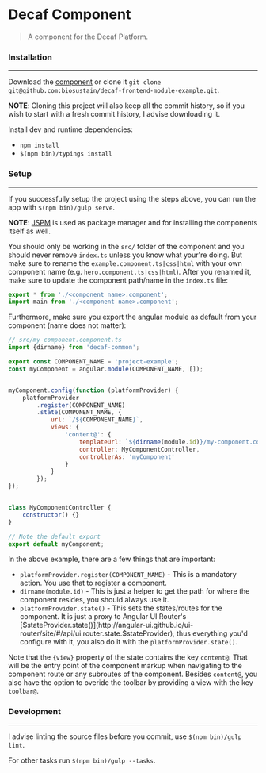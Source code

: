# Decaf Component
> A component for the Decaf Platform.

### Installation
----------------
Download the [component](https://github.com/biosustain/decaf-frontend-module-example/archive/master.zip) or clone it `git clone git@github.com:biosustain/decaf-frontend-module-example.git`.

**NOTE**: Cloning this project will also keep all the commit history, so if you wish to start with a fresh commit history, I advise downloading it.

Install dev and runtime dependencies:
* `npm install`
* `$(npm bin)/typings install`


### Setup
---------
If you successfully setup the project using the steps above, you can run the app with `$(npm bin)/gulp serve`.

**NOTE**: [JSPM](http://jspm.io/0.17-beta-guide/index.html) is used as package manager and for installing the components itself as well. 

You should only be working in the `src/` folder of the component and you should never remove `index.ts` unless you know what your're doing.
But make sure to rename the `example.component.ts|css|html` with your own component name (e.g. `hero.component.ts|css|html`).
After you renamed it, make sure to update the component path/name in the `index.ts` file:
```js
export * from './<component name>.component';
import main from './<component name>.component';
```

Furthermore, make sure you export the angular module as default from your component (name does not matter):
```js
// src/my-component.component.ts
import {dirname} from 'decaf-common';

export const COMPONENT_NAME = 'project-example';
const myComponent = angular.module(COMPONENT_NAME, []);


myComponent.config(function (platformProvider) {
	platformProvider
		.register(COMPONENT_NAME)
		.state(COMPONENT_NAME, {
			url: `/${COMPONENT_NAME}`,
			views: {
				'content@': {
					templateUrl: `${dirname(module.id)}/my-component.component.html`,
					controller: MyComponentController,
					controllerAs: 'myComponent'
				}
			}
		});
});


class MyComponentController {
	constructor() {}
}

// Note the default export
export default myComponent;
```

In the above example, there are a few things that are important:
* `platformProvider.register(COMPONENT_NAME)` - This is a mandatory action. You use that to register a component.
* `dirname(module.id)` - This is just a helper to get the path for where the component resides, you should always use it.
* `platformProvider.state()` - This sets the states/routes for the component.
It is just a proxy to Angular UI Router's [$stateProvider.state()](http://angular-ui.github.io/ui-router/site/#/api/ui.router.state.$stateProvider), thus everything you'd configure with it, you also do it with the `platformProvider.state()`.

Note that the `{view}` property of the state contains the key `content@`.
That will be the entry point of the component markup when navigating to the component route or any subroutes of the component.
Besides `content@`, you also have the option to overide the toolbar by providing a view with the key `toolbar@`.


### Development
---------------
I advise linting the source files before you commit, use `$(npm bin)/gulp lint`.

For other tasks run `$(npm bin)/gulp --tasks`.
